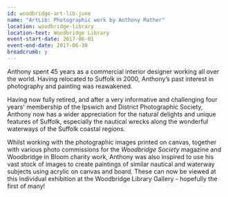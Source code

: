 ```yaml
---
id: woodbridge-art-lib-june
name: "ArtLib: Photographic work by Anthony Mather"
location: woodbridge-library
location-text: Woodbridge Library
event-start-date: 2017-06-01
event-end-date: 2017-06-30
breadcrumb: y
---
```


Anthony spent 45 years as a commercial interior designer working all over the world. Having relocated to Suffolk in 2000, Anthony’s past interest in photography and painting was reawakened.

Having now fully retired, and after a very informative and challenging four years' membership of the Ipswich and District Photographic Society, Anthony now has a wider appreciation for the natural delights and unique features of Suffolk, especially the nautical wrecks along the wonderful waterways of the Suffolk coastal regions.

Whilst working with the photographic images printed on canvas, together with various photo commissions for the <cite>Woodbridge Society</cite> magazine and Woodbridge in Bloom charity work, Anthony was also inspired to use his vast stock of images to create paintings of similar nautical and waterway subjects using acrylic on canvas and board. These can now be viewed at this individual exhibition at the Woodbridge Library Gallery - hopefully the first of many!
